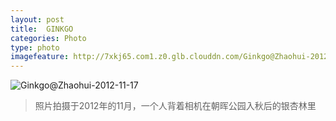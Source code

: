 ```yaml
---
layout: post
title:  GINKGO
categories: Photo
type: photo
imagefeature: http://7xkj65.com1.z0.glb.clouddn.com/Ginkgo@Zhaohui-2012-11-17?imageMogr2/thumbnail/!30p
---
```


![Ginkgo@Zhaohui-2012-11-17](http://7xkj65.com1.z0.glb.clouddn.com/Ginkgo@Zhaohui-2012-11-17)

> 照片拍摄于2012年的11月，一个人背着相机在朝晖公园入秋后的银杏林里